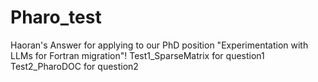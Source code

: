 # Pharo_test

Haoran's Answer for applying to our PhD position "Experimentation with LLMs for Fortran migration"!
Test1_SparseMatrix for question1
Test2_PharoDOC for question2
